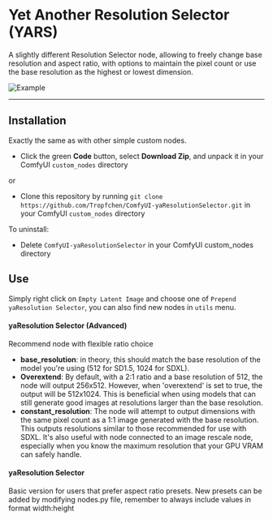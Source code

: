 # Yet Another Resolution Selector (YARS)

A slightly different Resolution Selector node, allowing to freely change base resolution and aspect ratio, with options to maintain the pixel count or use the base resolution as the highest or lowest dimension.

![Example](yeetctor.PNG)

---

## Installation

Exactly the same as with other simple custom nodes.

- Click the green **Code** button, select **Download Zip**, and unpack it in your ComfyUI `custom_nodes` directory

or

- Clone this repository by running `git clone https://github.com/Tropfchen/ComfyUI-yaResolutionSelector.git` in your ComfyUI `custom_nodes` directory

To uninstall:

- Delete `ComfyUI-yaResolutionSelector` in your ComfyUI custom_nodes directory

## Use

Simply right click on `Empty Latent Image` and choose one of `Prepend yaResolution Selector`, you can also find new nodes in `utils` menu.

#### yaResolution Selector (Advanced)

Recommend node with flexible ratio choice

- **base_resolution**: in theory, this should match the base resolution of the model you're using (512 for SD1.5, 1024 for SDXL).
- **Overextend**: By default, with a 2:1 ratio and a base resolution of 512, the node will output 256x512. However, when 'overextend' is set to true, the output will be 512x1024. This is beneficial when using models that can still generate good images at resolutions larger than the base resolution.
- **constant_resolution**: The node will attempt to output dimensions with the same pixel count as a 1:1 image generated with the base resolution. This outputs resolutions similar to those recommended for use with SDXL. It's also useful with node connected to an image rescale node, especially when you know the maximum resolution that your GPU VRAM can safely handle.

#### yaResolution Selector

Basic version for users that prefer aspect ratio presets. New presets can be added by modifying nodes.py file, remember to always include values in format width:height
